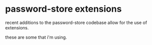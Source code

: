 # password-store extensions

recent additions to the password-store codebase allow for the use of extensions.

these are some that i'm using.
